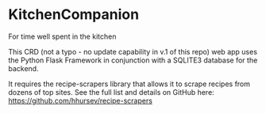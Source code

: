 # KitchenCompanion
For time well spent in the kitchen

This CRD (not a typo - no update capability in v.1 of this repo) web app uses the Python Flask Framework in conjunction with a SQLITE3 database for the backend.

It requires the recipe-scrapers library that allows it to scrape recipes from dozens of top sites.  See the full list and details on GitHub here:
https://github.com/hhursev/recipe-scrapers
